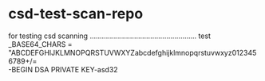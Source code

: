 # csd-test-scan-repo
for testing csd scanning
.....................................................
test
_BASE64_CHARS = \"ABCDEFGHIJKLMNOPQRSTUVWXYZabcdefghijklmnopqrstuvwxyz0123456789+/=\
-BEGIN DSA PRIVATE KEY-asd32
